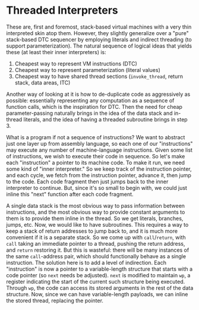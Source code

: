 # Threaded Interpreters

These are, first and foremost, stack-based virtual machines with a very thin interpreted skin atop them. However, they
slightly generalize over a "pure" stack-based DTC sequencer by employing literals and indirect threading (to support
parameterization). The natural sequence of logical ideas that yields these (at least their inner interpreters) is:
1. Cheapest way to represent VM instructions (DTC)
2. Cheapest way to represent parameterization (literal values)
3. Cheapest way to have shared thread sections (`invoke_thread`, return stack, data areas, ITC)

Another way of looking at it is how to de-duplicate code as aggressively as possible: essentially representing any
computation as a sequence of function calls, which is the inspiration for DTC. Then the need for cheap parameter-passing
naturally brings in the idea of the data stack and in-thread literals, and the idea of having a threaded subroutine
brings in step 3.

What is a program if not a sequence of instructions? We want to abstract just one layer up from assembly language, so
each one of our "instructions" may execute any number of machine-language instructions. Given some list of instructions,
we wish to execute their code in sequence. So let's make each "instruction" a pointer to its machine code. To make it
run, we need some kind of "inner interpreter." So we keep track of the instruction pointer, and each cycle, we fetch
from the instruction pointer, advance it, then jump to the code. Each code fragment then just jumps back to the inner
interpreter to continue. But, since it's so small to begin with, we could just inline this "next" function after each
code fragment.

A single data stack is the most obvious way to pass information between instructions, and the most obvious way to
provide constant arguments to them is to provide them inline in the thread. So we get literals, branches, jumps, etc.
Now, we would like to have subroutines. This requires a way to keep a stack of return addresses to jump back to, and it
is much more convenient if it is a separate stack. So we come up with `call`/`return`, with `call` taking an immediate
pointer to a thread, pushing the return address, and `return` restoring it. But this is wasteful: there will be many
instances of the same `call`-address pair, which should functionally behave as a single instruction. The solution here
is to add a level of indirection. Each "instruction" is now a pointer to a variable-length structure that starts with a
code pointer (so `next` needs be adjusted). `next` is modified to maintain `wp`, a register indicating the start of the
current such structure being executed. Through `wp`, the code can access its stored arguments in the rest of the data
structure. Now, since we can have variable-length payloads, we can inline the stored thread, replacing the pointer.
